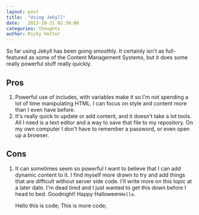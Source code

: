 ```yaml
---
layout: post
title:  "Using Jekyll"
date:   2013-10-31 02:30:00
categories: thoughts
author: Ricky Vetter
---
```


So far using Jekyll has been going smoothly. It certainly isn't as full-featured as some of the Content Management Systems, but it does some really powerful stuff really quickly.

Pros
----
1. Powerful use of includes, with variables make it so I'm not spending a lot of time manipulating HTML. I can focus on style and content more than I even have before.
2. It's really quick to update or add content, and it doesn't take a lot tools. All I need is a text editor and a way to save that file to my repository. On my own computer I don't have to remember a password, or even open up a browser.

Cons
----
1. It can sometimes seem so powerful I want to believe that I can add dynamic content to it. I find myself more drawn to try and add things that are difficult without server side code.
I'll write more on this topic at a later date. I'm dead tired and I just wanted to get this down before I head to bed. Goodnight! Happy Halloween<code>Hello</code>.

	Hello this is code;
	This is more code;